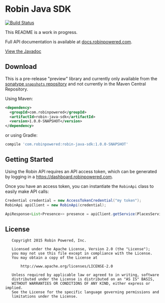 # Robin Java SDK
[![Build Status](https://travis-ci.org/robinpowered/robin-java-sdk.svg?branch=master)](https://travis-ci.org/robinpowered/robin-java-sdk)

This README is a work in progress.

Full API documentation is available at [docs.robinpowered.com](https://docs.robinpowered.com).

[View the Javadoc](http://robinpowered.github.io/robin-java-sdk/javadoc)

## Download

This is a pre-release "preview" library and currently only available from the 
[sonatype `snapshots` repository](https://oss.sonatype.org/content/repositories/snapshots/) and not currently in the 
Maven Central Repository.

Using Maven:

```xml
<dependency>
  <groupId>com.robinpowered</groupId>
  <artifactId>robin-java-sdk</artifactId>
  <version>1.0.0-SNAPSHOT</version>
</dependency>
```

or using Gradle:

```groovy
compile 'com.robinpowered:robin-java-sdk:1.0.0-SNAPSHOT'
```

## Getting Started

Using the Robin API requires an API access token, which can be generated by logging in a https://dashboard.robinpowered.com. 

Once you have an access token, you can instantiate the `RobinApi` class to easily make API calls:

```java
Credential credential = new AccessTokenCredential("my token");
RobinApi apiClient = new RobinApi(credential);

ApiResponse<List<Presence>> presence = apiClient.getService(PlacesService.class).getPresence(mySpaceId).getData();
```


## License 


       Copyright 2015 Robin Powered, Inc.
    
       Licensed under the Apache License, Version 2.0 (the "License");
       you may not use this file except in compliance with the License.
       You may obtain a copy of the License at
    
           http://www.apache.org/licenses/LICENSE-2.0
    
       Unless required by applicable law or agreed to in writing, software
       distributed under the License is distributed on an "AS IS" BASIS,
       WITHOUT WARRANTIES OR CONDITIONS OF ANY KIND, either express or implied.
       See the License for the specific language governing permissions and
       limitations under the License.

